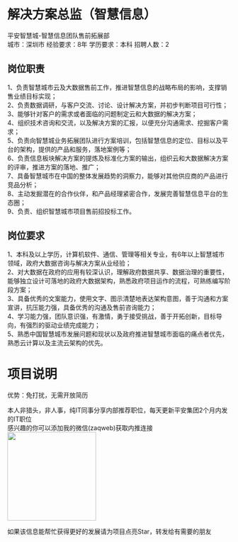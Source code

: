 # 解决方案总监（智慧信息）
平安智慧城-智慧信息团队售前拓展部  
城市：深圳市 经验要求：8年 学历要求：本科  招聘人数：2

## 岗位职责
1、负责智慧城市云及大数据售前工作，推进智慧信息的战略布局的影响，支撑销售业绩目标实现；   
2、负责数据调研，与客户交流、讨论、设计解决方案，并初步判断项目可行性；   
3、能够针对客户的需求或者面临的问题制定云和大数据的解决方案；   
4、组织技术咨询和交流，以及解决方案的汇报，以便充分沟通需求、挖掘客户需求；   
5、负责向智慧城业务拓展团队进行方案培训，包括智慧信息的定位、目标以及平台的架构，提供的产品和服务，落地案例等；   
6、负责信息板块解决方案的提炼及标准化方案的输出，组织云和大数据解决方案的评审，推进方案的落地、推广；   
7、具备智慧城市在中国的整体发展趋势的洞察力，能够对其他供应商的产品进行竞品分析；   
8、主动发掘潜在的合作伙伴，和产品经理紧密合作，发展完善智慧信息平台的生态圈；   
9、负责、组织智慧城市项目售前招投标工作。

## 岗位要求
1、本科及以上学历，计算机软件、通信、管理等相关专业，有6年以上智慧城市领域，政府大数据咨询与解决方案从业经验；   
2、对大数据在政府的应用有较深认识，理解政府数据共享、数据治理的重要性，能够独立设计可落地的政府大数据架构，熟悉政府项目运作的流程，可熟练编写阶段方案；   
3、具备优秀的文案能力，使用文字、图示清楚地表达架构意图，善于沟通和方案宣讲，抗压能力强，具备优秀的沟通及售前咨询能力；   
4、学习能力强，团队意识强，有激情，勇于接受挑战，善于开拓创新，目标导向，有强烈的驱动业绩完成能力；   
5、熟悉中国智慧城市发展问题和现状以及政府推进智慧城市面临的痛点者优先，熟悉云计算以及主流云架构的优先。

# 项目说明

优势：免打扰，无需开放简历

本人非猎头，非人事，纯IT同事分享内部推荐职位，每天更新平安集团2个月内发的IT职位  
感兴趣的你可以添加我的微信(zaqweb)获取内推连接  
<img src="https://github.com/zaqweb/PA-IT-JOBS/blob/master/WechatICode.jpeg"  height="200" width="200">

如果该信息能帮忙获得更好的发展请为项目点亮Star，转发给有需要的朋友




